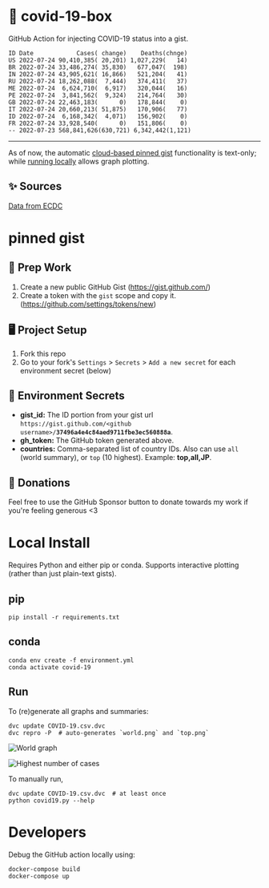 # 🏥 covid-19-box

GitHub Action for injecting COVID-19 status into a gist.

```
ID Date            Cases( change)    Deaths(chnge)
US 2022-07-24 90,410,385( 20,201) 1,027,229(   14)
BR 2022-07-24 33,486,274( 35,830)   677,047(  198)
IN 2022-07-24 43,905,621( 16,866)   521,204(   41)
RU 2022-07-24 18,262,088(  7,444)   374,411(   37)
ME 2022-07-24  6,624,710(  6,917)   320,044(   16)
PE 2022-07-24  3,841,562(  9,324)   214,764(   30)
GB 2022-07-24 22,463,183(      0)   178,844(    0)
IT 2022-07-24 20,660,213( 51,875)   170,906(   77)
ID 2022-07-24  6,168,342(  4,071)   156,902(    0)
FR 2022-07-24 33,928,540(      0)   151,806(    0)
-- 2022-07-23 568,841,626(630,721) 6,342,442(1,121)
```

---

As of now, the automatic [cloud-based pinned gist](#pinned-gist) functionality is text-only;
while [running locally](#local-install) allows graph plotting.

## ✨ Sources

[Data from ECDC](https://www.ecdc.europa.eu/en/publications-data/download-todays-data-geographic-distribution-covid-19-cases-worldwide)

# pinned gist

## 🎒 Prep Work
1. Create a new public GitHub Gist (https://gist.github.com/)
1. Create a token with the `gist` scope and copy it. (https://github.com/settings/tokens/new)

## 🖥 Project Setup
1. Fork this repo
1. Go to your fork's `Settings` > `Secrets` > `Add a new secret` for each environment secret (below)

## 🤫 Environment Secrets
- **gist_id:** The ID portion from your gist url `https://gist.github.com/<github username>/`**`37496a4e4c84aed9711fbe3ec560888a`**.
- **gh_token:** The GitHub token generated above.
- **countries:** Comma-separated list of country IDs. Also can use `all` (world summary), or `top` (10 highest). Example: **top,all,JP**.

## 💸 Donations

Feel free to use the GitHub Sponsor button to donate towards my work if you're feeling generous <3

# Local Install

Requires Python and either pip or conda. Supports interactive plotting (rather than just plain-text gists).

## pip

```
pip install -r requirements.txt
```

## conda

```
conda env create -f environment.yml
conda activate covid-19
```

## Run

To (re)generate all graphs and summaries:

```
dvc update COVID-19.csv.dvc
dvc repro -P  # auto-generates `world.png` and `top.png`
```

![World graph](world.png)

![Highest number of cases](top.png)

To manually run,

```
dvc update COVID-19.csv.dvc  # at least once
python covid19.py --help
```

# Developers

Debug the GitHub action locally using:

```
docker-compose build
docker-compose up
```
